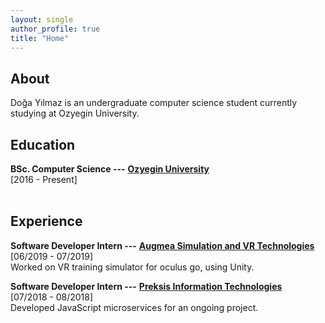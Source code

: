 ```yaml
---
layout: single
author_profile: true
title: "Home"
---
```


## About

Doğa Yılmaz is an undergraduate computer science student currently studying at Ozyegin University.
<br/>

## Education

**BSc. Computer Science ---** [**Ozyegin University**](https://www.ozyegin.edu.tr/en/computer-science-department "Ozyegin University CS")
<br/>[2016 - Present]<br/>
<br/>

## Experience

**Software Developer Intern ---** [**Augmea Simulation and VR Technologies**](http://augmea.com "Augmea")
<br/>[06/2019 - 07/2019]<br/>
Worked on VR training simulator for oculus go, using Unity.

**Software Developer Intern ---** [**Preksis Information Technologies**](http://www.preksis.com/About.aspx "Preksis Information Technologies")
<br/>[07/2018 - 08/2018]<br/>
Developed JavaScript microservices for an ongoing project.
<br/>
